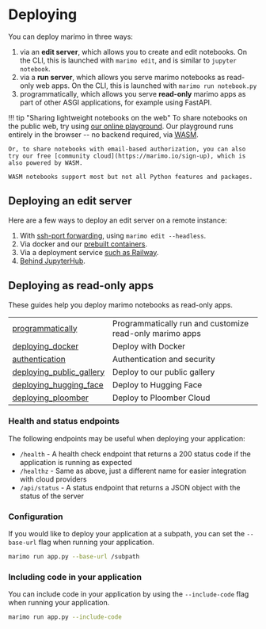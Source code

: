 # Deploying

You can deploy marimo in three ways:

1. via an **edit server**, which allows you to create and edit notebooks. On
   the CLI, this is launched with `marimo edit`, and is similar to `jupyter notebook`.
2. via a **run server**, which allows you serve marimo notebooks as read-only
   web apps. On the CLI, this is launched with `marimo run notebook.py`
3. programmatically, which allows you serve **read-only** marimo apps
   as part of other ASGI applications, for example using FastAPI.

!!! tip "Sharing lightweight notebooks on the web"
    To share notebooks on the public web, try using [our online playground](https://marimo.new). Our playground runs entirely in the browser -- no
    backend required, via [WASM](../../guides/wasm.md).

    Or, to share notebooks with email-based authorization, you can also
    try our free [community cloud](https://marimo.io/sign-up), which is
    also powered by WASM.

    WASM notebooks support most but not all Python features and packages.

## Deploying an edit server

Here are a few ways to deploy an edit server on a remote instance:

1. With [ssh-port forwarding](../../faq.md#faq-remote), using `marimo edit --headless`.
2. Via docker and our [prebuilt containers](prebuilt_containers.md).
3. Via a deployment service [such as Railway](deploying_railway.md).
4. [Behind JupyterHub](../../faq.md#faq-jupyter-hub).

## Deploying as read-only apps

These guides help you deploy marimo notebooks as read-only apps.

|                                 |                                                          |
| :------------------------------ | :------------------------------------------------------- |
| [programmatically](programmatically.md) | Programmatically run and customize read-only marimo apps |
| [deploying_docker](deploying_docker.md) | Deploy with Docker                                       |
| [authentication](authentication.md) | Authentication and security                              |
| [deploying_public_gallery](deploying_public_gallery.md) | Deploy to our public gallery                             |
| [deploying_hugging_face](deploying_hugging_face.md) | Deploy to Hugging Face                                   |
| [deploying_ploomber](deploying_ploomber.md) | Deploy to Ploomber Cloud                                 |

### Health and status endpoints

The following endpoints may be useful when deploying your application:

- `/health` - A health check endpoint that returns a 200 status code if the application is running as expected
- `/healthz` - Same as above, just a different name for easier integration with cloud providers
- `/api/status` - A status endpoint that returns a JSON object with the status of the server

### Configuration

If you would like to deploy your application at a subpath, you can set the `--base-url` flag when running your application.

```bash
marimo run app.py --base-url /subpath
```

### Including code in your application

You can include code in your application by using the `--include-code` flag when running your application.

```bash
marimo run app.py --include-code
```
